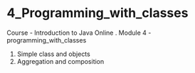 # 4_Programming_with_classes
Сourse - Introduction to Java Online . Module 4 - programming_with_classes
1. Simple class and objects
2. Aggregation and composition
